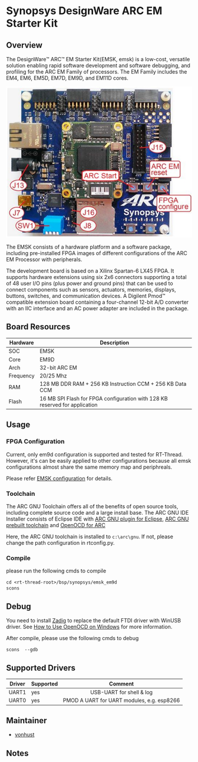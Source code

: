 # Synopsys DesignWare ARC EM Starter Kit

## Overview

The DesignWare™ ARC™ EM Starter Kit(EMSK, emsk) is a low-cost, versatile
solution enabling rapid software development and software debugging, and
profiling for the ARC EM Family of processors. The EM Family includes the EM4,
EM6, EM5D, EM7D, EM9D, and EM11D cores.

![EM Starter Kit](figures/emsk_board.jpg)

The EMSK consists of a hardware platform and a software package, including
pre-installed FPGA images of different configurations of the ARC EM Processor
with peripherals.

The development board is based on a Xilinx Spartan-6 LX45 FPGA. It supports
hardware extensions using six 2x6 connectors supporting a total of 48 user I/O
pins (plus power and ground pins) that can be used to connect components such
as sensors, actuators, memories, displays, buttons, switches, and
communication devices. A Digilent Pmod™ compatible extension board containing
a four-channel 12-bit A/D converter with an IIC interface and an AC power
adapter are included in the package.

## Board Resources

| Hardware | Description |
| -- | -- |
| SOC | EMSK |
| Core | EM9D                                   |
| Arch       |  32-bit ARC EM                                         |
| Frequency  |  20/25 Mhz                                            |
| RAM | 128 MB DDR RAM + 256 KB Instruction CCM + 256 KB Data CCM |
|Flash | 16 MB SPI Flash for FPGA configuration with 128 KB reserved for application |

## Usage

### FPGA Configuration

Current, only em9d configuration is supported and tested for RT-Thread. However,
it's can be easily applied to other configurations because all emsk configurations almost share the same memory map and periphreals.

Please refer [EMSK configuration](https://embarc.org/embarc_osp/doc/build/html/board/emsk.html) for details.

### Toolchain

The ARC GNU Toolchain offers all of the benefits of open source tools, including complete source code and a large install base. The ARC GNU IDE Installer consists of Eclipse IDE with [ARC GNU plugin for Eclipse](https://github.com/foss-for-synopsys-dwc-arc-processors/arc_gnu_eclipse/releases), [ARC GNU prebuilt toolchain](https://github.com/foss-for-synopsys-dwc-arc-processors/toolchain/releases) and [OpenOCD for ARC](https://github.com/foss-for-synopsys-dwc-arc-processors/openocd>)

Here, the ARC GNU toolchain is installed to `c:\arc\gnu`. If not, please change the path configuration in rtconfig.py.

### Compile

please run the following cmds to compile

    cd <rt-thread-root>/bsp/synopsys/emsk_em9d
    scons

## Debug

You need to  install [Zadig](http://zadig.akeo.ie) to replace the default FTDI driver with WinUSB driver. See [How to Use OpenOCD on Windows](https://github.com/foss-for-synopsys-dwc-arc-processors/arc_gnu_eclipse/wiki/How-to-Use-OpenOCD-on-Windows>) for more information.

After compile, please use the following cmds to debug

    scons  --gdb


## Supported Drivers

| Driver | Supported | Comment  |
| ------ | ----  | :------:  |
| UART1 |  yes |  USB-UART for shell & log |
| UART0 | yes | PMOD A UART for UART modules, e.g. esp8266 |

## Maintainer
- [vonhust](https://github.com/vonhust)

## Notes

